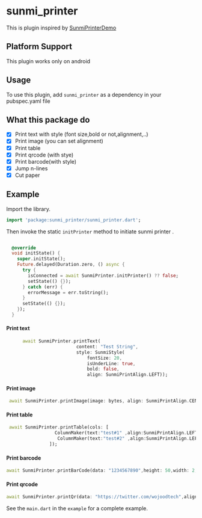 # sunmi_printer
This is plugin inspired by [SunmiPrinterDemo](https://github.com/shangmisunmi/SunmiPrinterDemo)
## Platform Support
This plugin works only on android

## Usage

To use this plugin, add `sunmi_printer` as a dependency in your pubspec.yaml file

## What this package do
- [x] Print text with style (font size,bold or not,alignment,..)
- [x] Print image (you can set alignment)
- [x] Print table
- [x] Print qrcode (with stye)
- [x] Print barcode(with style)
- [x] Jump n-lines 
- [x] Cut paper  

## Example

Import the library.

```dart
import 'package:sunmi_printer/sunmi_printer.dart';
```

Then invoke the static `initPrinter` method to initiate sunmi printer .

```dart

  @override
  void initState() {
    super.initState();
    Future.delayed(Duration.zero, () async {
      try {
        isConnected = await SunmiPrinter.initPrinter() ?? false;
        setState(() {});
      } catch (err) {
        errorMessage = err.toString();
      }
      setState(() {});
    });
  }
```


#### Print text
```dart
      await SunmiPrinter.printText(
                          content: "Test String",
                          style: SunmiStyle(
                              fontSize: 20,
                              isUnderLine: true,
                              bold: false,
                              align: SunmiPrintAlign.LEFT));
```
#### Print image
```dart
 await SunmiPrinter.printImage(image: bytes, align: SunmiPrintAlign.CENTER); // bytes as Uint8List
```

#### Print table
```dart
 await SunmiPrinter.printTable(cols: [
                  ColumnMaker(text:"test#1" ,align:SunmiPrintAlign.LEFT ,width:5),
                   ColumnMaker(text:"test#2" ,align:SunmiPrintAlign.LEFT ,width: 5),
                ]);  
```

#### Print barcode
```dart
await SunmiPrinter.printBarCode(data: "1234567890",height: 50,width: 2,textPosition: SunmiBarcodeTextPos.TEXT_UNDER,barcodeType:SunmiBarcodeType.CODE128,align:SunmiPrintAlign.CENTER );   
```

#### Print qrcode
```dart
await SunmiPrinter.printQr(data: "https://twitter.com/wojoodtech",align:SunmiPrintAlign.CENTER,size: 5);          
```


See the `main.dart` in the `example` for a complete example.


